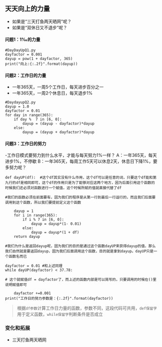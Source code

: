 ## 天天向上的力量

- 如果是“三天打鱼两天晒网”呢？
- 如果是“双休日又不退步”呢？

#### 问题1：1‰的力量

```
#DayDayUpQ1.py
dayfactor = 0.001
dayup = pow(1 + dayfactor, 365)
print("向上:{:.2f}".format(dayup))
```

#### 问题2：工作日的力量

- 一年365天，一周5个工作日，每天进步百分之一
- 一年365天，一周2个休息日，每天退步1%

```我的答案
#DaydayupQ2.py
dayup = 1.0
dayfactor = 0.01
for day in range(365):
    if day %  7 in [6, 0]:
        dayup = (dayup - dayfactor)*dayup
    else:
        dayup = (dayup + dayfactor)*dayup
```

#### 问题3：工作日的努力

-工作日模式要努力到什么水平，才能与每天努力1%一样？
A：一年365天，每天进步1%，不停歇
B：一年365天，每周工作5天可以休息2天，休息日下降1%，要多努力呢？


```
def dayUP(df):  #这个df其实没有什么作用，这个df可以是任意的词，只要这个df能和第九行的df是相同即可，这个df的作用只是为了能够对应这两个地方，因为后面引用这个函数的时候我们还必须对函数进行一个赋值，这个时候所赋的值就直接代替了df

#我们的函数必须在前面要有，因为我们的程序是从第一行到最后一行运行的，而且我们后面要调用到这个函数，所以我们要提前定义这个函数

    dayup = 1
    for i in range(365):
        if i % 7 in [6, 0]:
            dayup = dayup*(1- 0.01)
        else:
            dayup = dayup*(1 + df)
    return dayup 

#我们为什么是返回dayup呢，因为我们的目的是通过这个函数dayUP来获得dayup的值，那么我们自然就是要返回dayup，因为我们后面调用这个函数，目的就是拿到dayup。dayUP只是一个函数名而已

dayfactor = 0.01 #和上述同理
while dayUP(dayfactor) < 37.78: 

# 这个就赋值df = dayfactor了，而上述的函数内部是可以简写的，只要调用的时候在()里说明赋值即可

    dayfactor +=0.001
print("工作日的努力参数是：{:.2f}".format(dayfactor))
```

> 根据`df参数`计算工作日力量的函数，参数不同，这段代码可共用，`def保留字`用于定义函数，`while保留字`判断条件是否成立

### 变化和拓展

- 三天打鱼两天晒网

